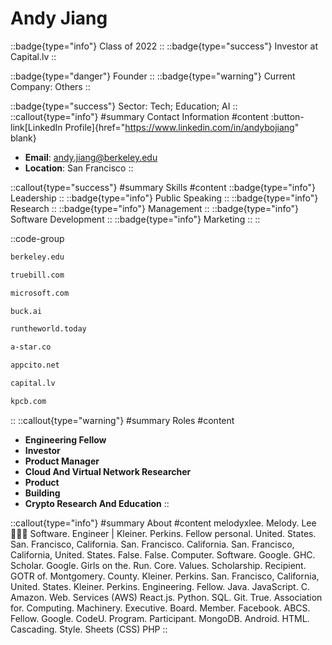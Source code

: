 # Andy Jiang
::badge{type="info"}
Class of 2022
::
::badge{type="success"}
Investor at Capital.lv
::

::badge{type="danger"}
Founder
::
::badge{type="warning"}
Current Company: Others
::

::badge{type="success"}
Sector: Tech; Education; AI
::
::callout{type="info"}
#summary
Contact Information
#content
:button-link[LinkedIn Profile]{href="https://www.linkedin.com/in/andybojiang" blank}
- **Email**: andy.jiang@berkeley.edu
- **Location**: San Francisco
::

::callout{type="success"}
#summary
Skills
#content
::badge{type="info"}
Leadership
::
::badge{type="info"}
Public Speaking
::
::badge{type="info"}
Research
::
::badge{type="info"}
Management
::
::badge{type="info"}
Software Development
::
::badge{type="info"}
Marketing
::
::

::code-group
```bash [UC Berkeley]
berkeley.edu
```
```bash [Truebill]
truebill.com
```
```bash [Microsoft]
microsoft.com
```
```bash [Buck.ai]
buck.ai
```
```bash [Run The World]
runtheworld.today
```
```bash [one]
a-star.co
```
```bash [Stealth Mode Startup Company]
appcito.net
```
```bash [Capital.lv]
capital.lv
```
```bash [Kleiner Perkins Caufield & Byers]
kpcb.com
```
::
::callout{type="warning"}
#summary
Roles
#content
- **Engineering Fellow**
- **Investor**
- **Product Manager**
- **Cloud And Virtual Network Researcher**
- **Product**
- **Building**
- **Crypto Research And Education**
::

::callout{type="info"}
#summary
About
#content
melodyxlee. Melody. Lee 👩🏻‍💻 Software. Engineer | Kleiner. Perkins. Fellow personal. United. States. San. Francisco, California. San. Francisco. California. San. Francisco, California, United. States. False. False. Computer. Software. Google. GHC. Scholar. Google. Girls on the. Run. Core. Values. Scholarship. Recipient. GOTR of. Montgomery. County. Kleiner. Perkins. San. Francisco, California, United. States. Kleiner. Perkins. Engineering. Fellow. Java. JavaScript. C. Amazon. Web. Services (AWS) React.js. Python. SQL. Git. True. Association for. Computing. Machinery. Executive. Board. Member. Facebook. ABCS. Fellow. Google. CodeU. Program. Participant. MongoDB. Android. HTML. Cascading. Style. Sheets (CSS) PHP
::
